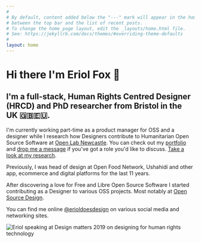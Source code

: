 ```yaml
---
#
# By default, content added below the "---" mark will appear in the home page
# between the top bar and the list of recent posts.
# To change the home page layout, edit the _layouts/home.html file.
# See: https://jekyllrb.com/docs/themes/#overriding-theme-defaults
#
layout: home
---
```


# Hi there I'm Eriol Fox 🦊

## I'm a full-stack, Human Rights Centred Designer (HRCD) and PhD researcher from Bristol in the UK 🇬🇧🇪🇺.

I'm currently working part-time as a product manager for OSS and a designer while I research how Designers contribute to Humanitarian Open Source Software at [Open Lab Newcastle](https://openlab.ncl.ac.uk/people/eriol-fox/). You can check out my [portfolio](https://erioldoesdesign.github.io/portfolio/) and [drop me a message](mailto:erioldoesdesign@gmail.com) if you've got a role you'd like to discuss.
[Take a look at my research](https://github.com/Erioldoesdesign/Design_HOSS_PhD).

Previously, I was head of design at Open Food Network, Ushahidi and other app, ecommerce and digital platforms for the last 11 years. 

After discovering a love for Free and Libre Open Source Software I started contributing as a Designer to various OSS projects. Most notably at [Open Source Design](http://opensourcedesign.net/).

You can find me online [@erioldoesdesign](https://twitter.com/EriolDoesDesign) on various social media and networking sites.

![Eriol speaking at Design matters 2019 on designing for human rights technology](https://erioldoesdesign.com/wp/wp-content/uploads/2014/12/eriol-main-pg-2.jpg "Eriol speaking at Design matters 2019 on designing for human rights technology")




